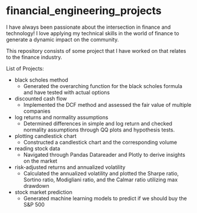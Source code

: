 # financial_engineering_projects

I have always been passionate about the intersection in finance and technology! 
I love applying my technical skills in the world of finance to generate a dynamic impact on the community.


This repository consists of some project that I have worked on that relates to the finance industry.



List of Projects:
- black scholes method
  - Generated the overarching function for the black scholes formula and have tested with actual options
- discounted cash flow
  - Implemented the DCF method and assessed the fair value of multiple companies
- log returns and normality assumptions
  - Determined differences in simple and log return and checked normality assumptions through QQ plots and hypothesis tests.
- plotting candlestick chart
  - Constructed a candlestick chart and the corresponding volume
- reading stock data
  - Navigated through Pandas Datareader and Plotly to derive insights on the market
- risk-adjusted returns and annualized volatility
  - Calculated the annualized volatility and  plotted the Sharpe ratio, Sortino ratio, Modigliani ratio, and the Calmar ratio utilizing max drawdown
- stock market prediction
  - Generated machine learning models to predict if we should buy the S&P 500

